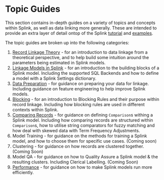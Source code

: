 # Topic Guides

This section contains in-depth guides on a variety of topics and concepts within Splink, as well as data linking more generally. These are intended to provide an extra layer of detail ontop of the Splink [tutorial](../demos/00_Tutorial_Introduction.ipynb) and [examples](../demos/examples/examples_index.md).

The topic guides are broken up into the following categories:

1. [Record Linkage Theory](theory/record_linkage.md) - for an introduction to data linkage from a theoretical perspective, and to help build some intuition around the parameters being estimated in Splink models.  
2. [Linkage Models in Splink](backends/backends.md) - for an introduction to the building blocks of a Splink model. Including the supported SQL Backends and how to define a model with a Splink Settings dictionary.
3. [Data Preparation](data_preparation/feature_engineering.md) - for guidance on preparing your data for linkage. Including guidance on feature engineering to help improve Splink models. 
4. [Blocking](blocking/blocking_rules.md) - for an introduction to Blocking Rules and their purpose within record linkage. Including how blocking rules are used in different contexts within Splink.
5. [Comparing Records](comparisons/customising_comparisons.ipynb) - for guidance on defining `Comparison`s withing a Splink model. Including how comparing records are structured within `Comparison`s, how to utilise string comparators for fuzzy matching and how deal with skewed data with Term Frequency Adjustments.
6. Model Training - for guidance on the methods for training a Splink model, and how to choose them for specific use cases. (Coming soon)
7. Clustering - for guidance on how records are clustered together. (Coming Soon)
8. Model QA - for guidance on how to Quality Assure a Splink model & the resulting clusters. Including Clerical Labelling. (Coming Soon)
9. [Performance](performance/drivers_of_performance.md) - for guidance on how to make Splink models run more efficiently.
